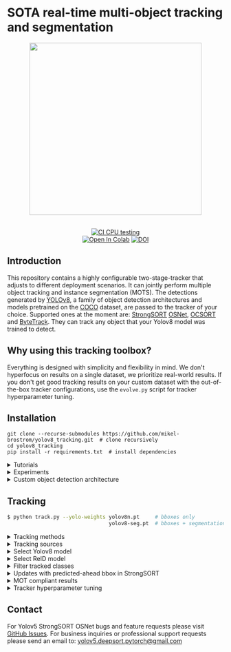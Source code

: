 # SOTA real-time multi-object tracking and segmentation


<div align="center">
  <p>
  <img src="trackers/strongsort/results/track_all_seg_1280_025conf.gif" width="400"/>
  </p>
  <br>
  <div>
  <a href="https://github.com/mikel-brostrom/Yolov5_DeepSort_Pytorch/actions"><img src="https://github.com/mikel-brostrom/Yolov5_DeepSort_Pytorch/workflows/CI%20CPU%20testing/badge.svg" alt="CI CPU testing"></a>
  <br>  
  <a href="https://colab.research.google.com/drive/18nIqkBr68TkK8dHdarxTco6svHUJGggY?usp=sharing"><img src="https://colab.research.google.com/assets/colab-badge.svg" alt="Open In Colab"></a>
  <a href="https://doi.org/10.5281/zenodo.7452874"><img src="https://zenodo.org/badge/DOI/10.5281/zenodo.7452874.svg" alt="DOI"></a>
  </div>
</div>


## Introduction

This repository contains a highly configurable two-stage-tracker that adjusts to different deployment scenarios. It can jointly perform multiple object tracking and instance segmentation (MOTS). The detections generated by [YOLOv8](https://github.com/ultralytics/ultralytics), a family of object detection architectures and models pretrained on the [COCO](https://arxiv.org/abs/1405.0312) dataset, are passed to the tracker of your choice. Supported ones at the moment are: [StrongSORT](https://github.com/dyhBUPT/StrongSORT)[](https://arxiv.org/abs/2202.13514) [OSNet](https://github.com/KaiyangZhou/deep-person-reid)[](https://arxiv.org/abs/1905.00953), [OCSORT](https://github.com/noahcao/OC_SORT)[](https://arxiv.org/abs/2203.14360) and [ByteTrack](https://github.com/ifzhang/ByteTrack)[](https://arxiv.org/abs/2110.06864). They can track any object that your Yolov8 model was trained to detect.

## Why using this tracking toolbox?

Everything is designed with simplicity and flexibility in mind. We don't hyperfocus on results on a single dataset, we prioritize real-world results. If you don't get good tracking results on your custom dataset with the out-of-the-box tracker configurations, use the `evolve.py` script for tracker hyperparameter tuning.

## Installation

```
git clone --recurse-submodules https://github.com/mikel-brostrom/yolov8_tracking.git  # clone recursively
cd yolov8_tracking
pip install -r requirements.txt  # install dependencies
```

<details>
<summary>Tutorials</summary>

* [Yolov5 training (link to external repository)](https://github.com/ultralytics/yolov5/wiki/Train-Custom-Data)&nbsp;
* [Deep appearance descriptor training (link to external repository)](https://kaiyangzhou.github.io/deep-person-reid/user_guide.html)&nbsp;
* [ReID model export to ONNX, OpenVINO, TensorRT and TorchScript](https://github.com/mikel-brostrom/Yolov5_StrongSORT_OSNet/wiki/ReID-multi-framework-model-export)&nbsp;
* [Evaluation on custom tracking dataset](https://github.com/mikel-brostrom/Yolov5_StrongSORT_OSNet/wiki/How-to-evaluate-on-custom-tracking-dataset)&nbsp;
* Inference acceleration with Nebullvm
  * [Yolov5](https://colab.research.google.com/drive/1J6dl90-zOjNNtcwhw7Yuuxqg5oWp_YJa?usp=sharing)&nbsp;
  * [ReID](https://colab.research.google.com/drive/1APUZ1ijCiQFBR9xD0gUvFUOC8yOJIvHm?usp=sharing)&nbsp;
  
  </details>
  
<details>
<summary>Experiments</summary>

In inverse chronological order:

* [Evaluation of the params evolved for first half of MOT17 on the complete MOT17](https://github.com/mikel-brostrom/Yolov5_StrongSORT_OSNet/wiki/Evaluation-of-the-params-evolved-for-first-half-of-MOT17-on-the-complete-MOT17)

* [Segmentation model vs object detetion model on MOT metrics](https://github.com/mikel-brostrom/Yolov5_StrongSORT_OSNet/wiki/Segmentation-model-vs-object-detetion-model-on-MOT-metrics)
  
* [Effect of masking objects before feature extraction](https://github.com/mikel-brostrom/Yolov5_StrongSORT_OSNet/wiki/Masked-detection-crops-vs-regular-detection-crops-for-ReID-feature-extraction)
  
* [conf-thres vs HOTA, MOTA and IDF1](https://github.com/mikel-brostrom/Yolov5_StrongSORT_OSNet/wiki/conf-thres-vs-MOT-metrics)

* [Effect of KF updates ahead for tracks with no associations on MOT17](https://github.com/mikel-brostrom/Yolov5_StrongSORT_OSNet/wiki/Effect-of-KF-updates-ahead-for-tracks-with-no-associations,-on-MOT17)

* [Effect of full images vs 1280 input to StrongSORT on MOT17](https://github.com/mikel-brostrom/Yolov5_StrongSORT_OSNet/wiki/Effect-of-passing-full-image-input-vs-1280-re-scaled-to-StrongSORT-on-MOT17)

* [Effect of different OSNet architectures on MOT16](https://github.com/mikel-brostrom/Yolov5_StrongSORT_OSNet/wiki/OSNet-architecture-performances-on-MOT16)

* [Yolov5 StrongSORT vs BoTSORT vs OCSORT](https://github.com/mikel-brostrom/Yolov5_StrongSORT_OSNet/wiki/StrongSORT-vs-BoTSORT-vs-OCSORT)
    * Yolov5 [BoTSORT](https://arxiv.org/abs/2206.14651) branch: https://github.com/mikel-brostrom/Yolov5_StrongSORT_OSNet/tree/botsort

* [Yolov5 StrongSORT OSNet vs other trackers MOT17](https://github.com/mikel-brostrom/Yolov5_StrongSORT_OSNet/wiki/MOT-17-evaluation-(private-detector))&nbsp;

* [StrongSORT MOT16 ablation study](https://github.com/mikel-brostrom/Yolov5_StrongSORT_OSNet/wiki/Yolov5DeepSORTwithOSNet-vs-Yolov5StrongSORTwithOSNet-ablation-study-on-MOT16)&nbsp;

* [Yolov5 StrongSORT OSNet vs other trackers MOT16 (deprecated)](https://github.com/mikel-brostrom/Yolov5_StrongSORT_OSNet/wiki/MOT-16-evaluation)&nbsp;

  </details>
  
<details>
<summary>Custom object detection architecture</summary>

The trackers provided in this repo can be used with other object detectors than Yolov5. Make sure that the output of your detector has the following format:

```bash
(x1,y1, x2, y2, obj, cls0, cls1, ..., clsn)
```

pass this directly to the tracker here:

https://github.com/mikel-brostrom/Yolov5_StrongSORT_OSNet/blob/a4bc0c38c33023fab9e5481861d9520eb81e28bc/track.py#L189

</details>

## Tracking

```bash
$ python track.py --yolo-weights yolov8n.pt     # bboxes only
                                 yolov8-seg.pt  # bboxes + segmentation masks
```

<details>
<summary>Tracking methods</summary>

```bash
$ python track.py --tracking-method strongsort
                                    ocsort
                                    bytetrack
```
  
</details>

<details>
<summary>Tracking sources</summary>

Tracking can be run on most video formats

```bash
$ python track.py --source 0  # webcam
                           img.jpg  # image
                           vid.mp4  # video
                           path/  # directory
                           path/*.jpg  # glob
                           'https://youtu.be/Zgi9g1ksQHc'  # YouTube
                           'rtsp://example.com/media.mp4'  # RTSP, RTMP, HTTP stream
```

</details>

<details>
<summary>Select Yolov8 model</summary>

There is a clear trade-off between model inference speed and overall performance. In order to make it possible to fulfill your inference speed/accuracy needs you can select a Yolov5 family model for automatic download. These model can be further optimized for you needs by the [export.py](https://github.com/ultralytics/yolov5/blob/master/export.py) script

```bash


$ python track.py --source 0 --yolo-weights yolov8n.pt --img 640
                                            yolov8s.tflite
                                            yolov8m.pt
                                            yolov8l.onnx 
                                            yolov8x.pt --img 1280
                                            ...
```
  
</details>

<details>
<summary>Select ReID model</summary>

Some tracking methods combine appearance description and motion in the process of tracking. For those which use appearance, you can choose a ReID model based on your needs from this [ReID model zoo](https://kaiyangzhou.github.io/deep-person-reid/MODEL_ZOO). These model can be further optimized for you needs by the [reid_export.py](https://github.com/mikel-brostrom/Yolov5_StrongSORT_OSNet/blob/master/reid_export.py) script

```bash


$ python track.py --source 0 --reid-weights osnet_x0_25_market1501.pt
                                            mobilenetv2_x1_4_msmt17.engine
                                            resnet50_msmt17.onnx
                                            osnet_x1_0_msmt17.pt
                                            ...
```

</details>
  
<details>
<summary>Filter tracked classes</summary>

By default the tracker tracks all MS COCO classes.

If you want to track a subset of the classes that you model predicts, add their corresponding index after the classes flag,

```bash
python track.py --source 0 --yolo-weights yolov8s.pt --classes 16 17  # COCO yolov8 model. Track cats and dogs, only
```

[Here](https://tech.amikelive.com/node-718/what-object-categories-labels-are-in-coco-dataset/) is a list of all the possible objects that a Yolov8 model trained on MS COCO can detect. Notice that the indexing for the classes in this repo starts at zero

</details>

<details>
<summary>Updates with predicted-ahead bbox in StrongSORT</summary>
  
If your use-case contains many occlussions and the motion trajectiories are not too complex, you will most certainly benefit from updating the Kalman Filter by its own predicted state. Select the number of predictions that suits your needs here:

https://github.com/mikel-brostrom/Yolov5_StrongSORT_OSNet/blob/b1da64717ef50e1f60df2f1d51e1ff91d3b31ed4/trackers/strong_sort/configs/strong_sort.yaml#L7

Save the trajectories to you video by:

```bash
python track.py --source ... --save-trajectories --save-vid
```

<div align="center">
<p>
<img src="trackers/strong_sort/results/preds_example.gif" width="400"/> 
</p>
</div>

</details>

<details>
<summary>MOT compliant results</summary>
  
Can be saved to your experiment folder `runs/track/<yolo_model>_<deep_sort_model>/` by 

```bash
python track.py --source ... --save-txt
```

</details>

<details>
<summary>Tracker hyperparameter tuning</summary>

We use a fast and elitist multiobjective genetic algorithm for tracker hyperparameter tuning. By default the objectives are: HOTA, MOTA, IDF1. Run it by

```bash
$ python evolve.py --tracking-method strongsort --benchmark MOT17 --n-trials 100  # tune strongsort for MOT17
                   --tracking-method ocsort     --benchmark <your-custom-dataset> --objective HOTA, # tune ocsort for maximizing HOTA on your custom tracking dataset
```

The set of hyperparameters leading to the best HOTA result are written to the tracker's config file.

</details>

## Contact 

For Yolov5 StrongSORT OSNet bugs and feature requests please visit [GitHub Issues](https://github.com/mikel-brostrom/Yolov5_StrongSORT_OSNet/issues). 
For business inquiries or professional support requests please send an email to: yolov5.deepsort.pytorch@gmail.com
